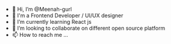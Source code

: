 - 👋 Hi, I’m @Meenah-gurl
- 👀 I'm a Frontend Developer / UI/UX designer
- 🌱 I’m currently learning React js
- 💞️ I’m looking to collaborate on different open source platform
- 📫 How to reach me ...

<!---
Meenah-gurl/Meenah-gurl is a ✨ special ✨ repository because its `README.md` (this file) appears on your GitHub profile.
You can click the Preview link to take a look at your changes.
--->
